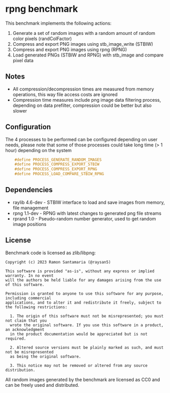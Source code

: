 # rpng benchmark

This benchmark implements the following actions:

  1. Generate a set of random images with a random amount of random color pixels (randColFactor)
  2. Compress and export PNG images using stb_image_write (STBIW)
  3. Compress and export PNG images using rpng (RPNG)
  4. Load generated PNGs (STBIW and RPNG) with stb_image and compare pixel data

## Notes

  - All compression/decompression times are measured from memory operations, 
    this way file access costs are ignored
  - Compression time measures include png image data filtering process, 
    depending on data prefilter, compression could be better but also slower

## Configuration

The 4 processes to be performed can be configured depending on user needs, please note
that some of those processes could take long time (> 1 hour) depending on the system

```c
    #define PROCESS_GENERATE_RANDOM_IMAGES
    #define PROCESS_COMPRESS_EXPORT_STBIW
    #define PROCESS_COMPRESS_EXPORT_RPNG
    #define PROCESS_LOAD_COMPARE_STBIW_RPNG
```

## Dependencies
  - raylib 4.6-dev  - STBIW interface to load and save images from memory, file management
  - rpng 1.1-dev    - RPNG with latest changes to generated png file streams
  - rprand 1.0      - Pseudo-random number generator, used to get random image positions
  
## License

Benchmark code is licensed as zlib/libpng:
 
```
Copyright (c) 2023 Ramon Santamaria (@raysan5)

This software is provided "as-is", without any express or implied warranty. In no event
will the authors be held liable for any damages arising from the use of this software.

Permission is granted to anyone to use this software for any purpose, including commercial
applications, and to alter it and redistribute it freely, subject to the following restrictions:

  1. The origin of this software must not be misrepresented; you must not claim that you
  wrote the original software. If you use this software in a product, an acknowledgment
  in the product documentation would be appreciated but is not required.

  2. Altered source versions must be plainly marked as such, and must not be misrepresented
  as being the original software.

  3. This notice may not be removed or altered from any source distribution.
```

All random images generated by the benchmark are licensed as CC0 and can be freely used and distributed.
